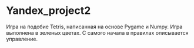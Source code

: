 # Yandex_project2
Игра на подобие Tetris, написанная на основе Pygame и Numpy.
Игра выполнена в зеленых цветах.
С самого начала в правилах описывается управление.
